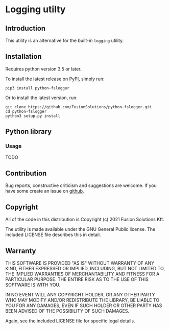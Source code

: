 # Logging utilty

## Introduction

This utility is an alternative for the built-in `logging` utility.

## Installation

Requires python version 3.5 or later.

To install the latest release on [PyPI](https://pypi.org/project/python-fslogger/),
simply run:

```shell
pip3 install python-fslogger
```

Or to install the latest version, run:

```shell
git clone https://github.com/FusionSolutions/python-fslogger.git
cd python-fslogger
python3 setup.py install
```

## Python library

### Usage

TODO

## Contribution

Bug reports, constructive criticism and suggestions are welcome. If you have some create an issue on [github](https://github.com/FusionSolutions/python-fslogger/issues).

## Copyright

All of the code in this distribution is Copyright (c) 2021 Fusion Solutions Kft.

The utility is made available under the GNU General Public license. The included LICENSE file describes this in detail.

## Warranty

THIS SOFTWARE IS PROVIDED "AS IS" WITHOUT WARRANTY OF ANY KIND, EITHER EXPRESSED OR IMPLIED, INCLUDING, BUT NOT LIMITED TO, THE IMPLIED WARRANTIES OF MERCHANTABILITY AND FITNESS FOR A PARTICULAR PURPOSE. THE ENTIRE RISK AS TO THE USE OF THIS SOFTWARE IS WITH YOU.

IN NO EVENT WILL ANY COPYRIGHT HOLDER, OR ANY OTHER PARTY WHO MAY MODIFY AND/OR REDISTRIBUTE THE LIBRARY, BE LIABLE TO YOU FOR ANY DAMAGES, EVEN IF SUCH HOLDER OR OTHER PARTY HAS BEEN ADVISED OF THE POSSIBILITY OF SUCH DAMAGES.

Again, see the included LICENSE file for specific legal details.